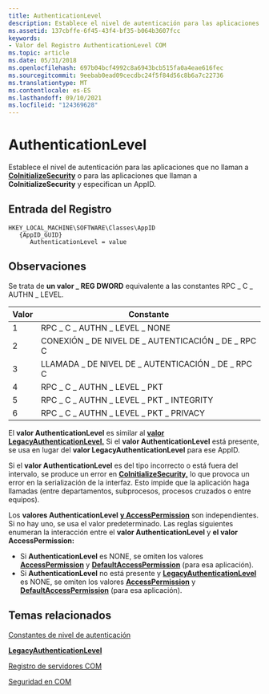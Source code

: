 ```yaml
---
title: AuthenticationLevel
description: Establece el nivel de autenticación para las aplicaciones que no llaman a CoInitializeSecurity o para las aplicaciones que llaman a CoInitializeSecurity y especifican un AppID.
ms.assetid: 137cbffe-6f45-43f4-bf35-b064b3607fcc
keywords:
- Valor del Registro AuthenticationLevel COM
ms.topic: article
ms.date: 05/31/2018
ms.openlocfilehash: 697b04bcf4992c8a6943bcb515fa0a4eae616fec
ms.sourcegitcommit: 9eebab0ead09cecdbc24f5f84d56c8b6a7c22736
ms.translationtype: MT
ms.contentlocale: es-ES
ms.lasthandoff: 09/10/2021
ms.locfileid: "124369628"
---
```

# <a name="authenticationlevel"></a>AuthenticationLevel

Establece el nivel de autenticación para las aplicaciones que no llaman a [**CoInitializeSecurity**](/windows/desktop/api/combaseapi/nf-combaseapi-coinitializesecurity) o para las aplicaciones que llaman a **CoInitializeSecurity** y especifican un AppID.

## <a name="registry-entry"></a>Entrada del Registro

```
HKEY_LOCAL_MACHINE\SOFTWARE\Classes\AppID
   {AppID_GUID}
      AuthenticationLevel = value
```

## <a name="remarks"></a>Observaciones

Se trata de **un valor \_ REG DWORD** equivalente a las constantes RPC \_ C \_ AUTHN \_ LEVEL.



| Valor | Constante                             |
|-------|--------------------------------------|
| 1     | RPC \_ C \_ AUTHN \_ LEVEL \_ NONE           |
| 2     | CONEXIÓN \_ DE NIVEL DE \_ AUTENTICACIÓN \_ DE \_ RPC C        |
| 3     | LLAMADA \_ DE NIVEL DE \_ AUTENTICACIÓN \_ DE \_ RPC C           |
| 4     | RPC \_ C \_ AUTHN \_ LEVEL \_ PKT            |
| 5     | RPC \_ C \_ AUTHN \_ LEVEL \_ PKT \_ INTEGRITY |
| 6     | RPC \_ C \_ AUTHN \_ LEVEL \_ PKT \_ PRIVACY   |



 

El **valor AuthenticationLevel** es similar al [**valor LegacyAuthenticationLevel.**](legacyauthenticationlevel.md) Si el **valor AuthenticationLevel** está presente, se usa en lugar del **valor LegacyAuthenticationLevel** para ese AppID.

Si el **valor AuthenticationLevel** es del tipo incorrecto o está fuera del intervalo, se produce un error en [**CoInitializeSecurity,**](/windows/desktop/api/combaseapi/nf-combaseapi-coinitializesecurity) lo que provoca un error en la serialización de la interfaz. Esto impide que la aplicación haga llamadas (entre departamentos, subprocesos, procesos cruzados o entre equipos).

Los **valores AuthenticationLevel** [**y AccessPermission**](accesspermission.md) son independientes. Si no hay uno, se usa el valor predeterminado. Las reglas siguientes enumeran la interacción entre el **valor AuthenticationLevel** y **el valor AccessPermission:**

-   Si **AuthenticationLevel** es NONE, se omiten los valores [**AccessPermission**](accesspermission.md) y [**DefaultAccessPermission**](defaultaccesspermission.md) (para esa aplicación).
-   Si **AuthenticationLevel** no está presente y [**LegacyAuthenticationLevel**](legacyauthenticationlevel.md) es NONE, se omiten los valores [**AccessPermission**](accesspermission.md) y [**DefaultAccessPermission**](defaultaccesspermission.md) (para esa aplicación).

## <a name="related-topics"></a>Temas relacionados

<dl> <dt>

[Constantes de nivel de autenticación](com-authentication-level-constants.md)
</dt> <dt>

[**LegacyAuthenticationLevel**](legacyauthenticationlevel.md)
</dt> <dt>

[Registro de servidores COM](registering-com-servers.md)
</dt> <dt>

[Seguridad en COM](security-in-com.md)
</dt> </dl>

 

 





